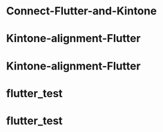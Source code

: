 # Connect-Flutter-and-Kintone
# Kintone-alignment-Flutter
# Kintone-alignment-Flutter
# flutter_test
# flutter_test
